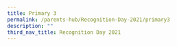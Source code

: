 ```yaml
---
title: Primary 3
permalink: /parents-hub/Recognition-Day-2021/primary3
description: ""
third_nav_title: Recognition Day 2021
---
```

